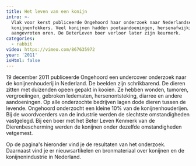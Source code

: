 ```yaml
---
title: Het leven van een konijn
intro: >-
  Vlak voor kerst publiceerde Ongehoord haar onderzoek naar Nederlandse
  konijnenfokkers. Veel konijnen hadden pootaandoeningen, hersenafwijkingen en
  aangevroten oren. De BeterLeven boer verloor later zijn keurmerk.
categories:
  - rabbit
video: https://vimeo.com/867635972
year: '2011'
isHtml: false
---
```

19 december 2011 publiceerde Ongehoord een undercover onderzoek naar de konijnenhouderij in Nederland. De beelden zijn schrikbarend. De dieren zitten met duizenden opeen gepakt in kooien. Ze hebben wonden, tumoren, vergroeiingen, gebroken ledematen, hersenontsteking, diarree en andere aandoeningen. Op alle onderzochte bedrijven lagen dode dieren tussen de levende. Ongehoord onderzocht een kleine 10% van de konijnenhouderijen. Bij de woordvoerders van de industrie werden de slechtste omstandigheden vastgelegd. Bij een boer met het Beter Leven Kenmerk van de Dierenbescherming werden de konijnen onder dezelfde omstandigheden vetgemest.

Op de pagina's hieronder vind je de resultaten van het onderzoek. Daarnaast vind je er nieuwsartikelen en bronmateriaal over konijnen en de konijnenindustrie in Nederland.
